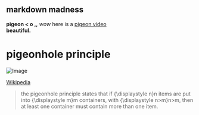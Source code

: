 ## markdown madness
**pigeon < o ,,**
*wow* here is a [pigeon video](https://www.youtube.com/watch?v=u8QaavobKa0)\
**beautiful.**

# pigeonhole principle
![Image](https://upload.wikimedia.org/wikipedia/commons/5/5c/TooManyPigeons.jpg)

[Wikipedia](https://en.wikipedia.org/wiki/Pigeonhole_principle)
> the pigeonhole principle states that if {\displaystyle n}n items are put into {\displaystyle m}m containers, with {\displaystyle n>m}n>m, then at least one container must contain more than one item.

